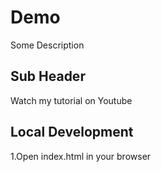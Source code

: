 # Demo

Some Description

## Sub Header

Watch my tutorial on Youtube

## Local Development

1.Open index.html in your browser
